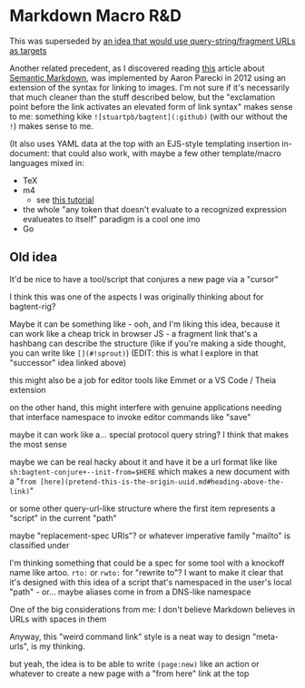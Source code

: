 # Markdown Macro R&D

This was superseded by [an idea that would use query-string/fragment URLs as targets](5eb1abeb-c8fa-4915-ad4d-947621144c65.md)

Another related precedent, as I discovered reading [this](https://nikcodes.com/2013/08/20/semantic-markdown/) article about [Semantic Markdown](60205bb0-13ba-4730-a571-5b884a001314.md), was implemented by Aaron Parecki in 2012 using an extension of the syntax for linking to images. I'm not sure if it's necessarily that much cleaner than the stuff described below, but the "exclamation point before the link activates an elevated form of link syntax" makes sense to me: something kike `![stuartpb/bagtent](:github)` (with our without the `!`) makes sense to me.

(It also uses YAML data at the top with an EJS-style templating insertion in-document: that could also work, with maybe a few other template/macro languages mixed in:

- TeX
- m4
  - see [this tutorial](http://mbreen.com/m4.html)
 - the whole "any token that doesn't evaluate to a recognized expression evalueates to itself" paradigm is a cool one imo
- Go

## Old idea

It'd be nice to have a tool/script that conjures a new page via a "cursor"

I think this was one of the aspects I was originally thinking about for bagtent-rig?

Maybe it can be something like - ooh, and I'm liking this idea, because it can work like a cheap trick in browser JS - a fragment link that's a hashbang can describe the structure (like if you're making a side thought, you can write like `[](#!sprout)`) (EDIT: this is what I explore in that "successor" idea linked above)

this might also be a job for editor tools like Emmet or a VS Code / Theia extension

on the other hand, this might interfere with genuine applications needing that interface namespace to invoke editor commands like "save"

maybe it can work like a... special protocol query string? I think that makes the most sense

maybe we can be real hacky about it and have it be a url format like like `sh:bagtent-conjure+--init-from=$HERE` which makes a new document with a "`from [here](pretend-this-is-the-origin-uuid.md#heading-above-the-link)`"

or some other query-url-like structure where the first item represents a "script" in the current "path"

maybe "replacement-spec URIs"? or whatever imperative family "mailto" is classified under

I'm thinking something that could be a spec for some tool with a knockoff name like artoo. `rto:` or `rwto:` for "rewrite to"? I want to make it clear that it's designed with this idea of a script that's namespaced in the user's local "path" - or... maybe aliases come in from a DNS-like namespace

One of the big considerations from me: I don't believe Markdown believes in URLs with spaces in them

Anyway, this "weird command link" style is a neat way to design "meta-urls", is my thinking.

but yeah, the idea is to be able to write `(page:new)` like an action or whatever to create a new page with a "from here" link at the top
